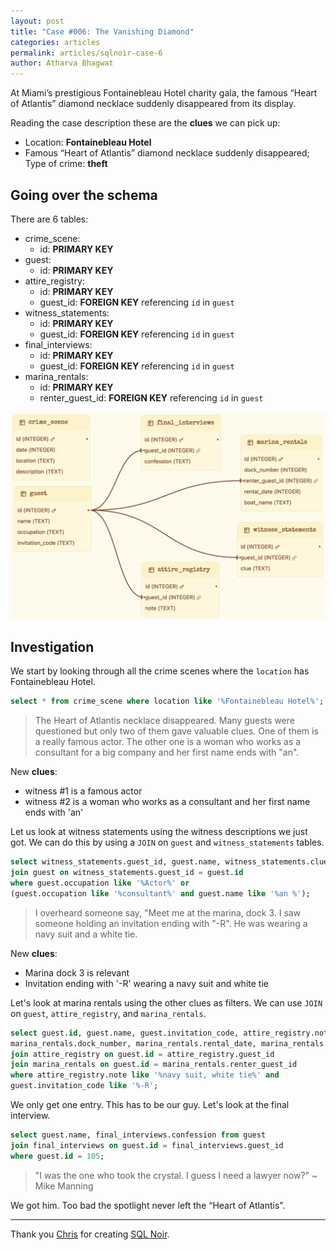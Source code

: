```yaml
---
layout: post
title: "Case #006: The Vanishing Diamond"
categories: articles
permalink: articles/sqlnoir-case-6
author: Atharva Bhagwat
---
```

<!-- markdownlint-disable MD032 MD033 -->

At Miami’s prestigious Fontainebleau Hotel charity gala, the famous “Heart of Atlantis” diamond necklace suddenly disappeared from its display.

Reading the case description these are the **clues** we can pick up:

- Location: **Fontainebleau Hotel**
- Famous “Heart of Atlantis” diamond necklace suddenly disappeared; Type of crime: **theft**

## Going over the schema

There are 6 tables:
- crime_scene:
  - id: **PRIMARY KEY**
- guest:
  - id: **PRIMARY KEY**
- attire_registry:
  - id: **PRIMARY KEY**
  - guest_id: **FOREIGN KEY** referencing `id` in `guest`
- witness_statements:
  - id: **PRIMARY KEY**
  - guest_id: **FOREIGN KEY** referencing `id` in `guest`
- final_interviews:
  - id: **PRIMARY KEY**
  - guest_id: **FOREIGN KEY** referencing `id` in `guest`
- marina_rentals:
  - id: **PRIMARY KEY**
  - renter_guest_id: **FOREIGN KEY** referencing `id` in `guest`

<img src='/assets/images/articles/sqlnoir_case6/schema.png' alt='case6_schema'>

## Investigation

We start by looking through all the crime scenes where the `location` has Fontainebleau Hotel.

```sql
select * from crime_scene where location like '%Fontainebleau Hotel%';
```

> The Heart of Atlantis necklace disappeared. Many guests were questioned but only two of them gave valuable clues. One of them is a really famous actor. The other one is a woman who works as a consultant for a big company and her first name ends with "an".

New **clues**:
- witness #1 is a famous actor
- witness #2 is a woman who works as a consultant and her first name ends with 'an'

Let us look at witness statements using the witness descriptions we just got. We can do this by using a `JOIN` on `guest` and `witness_statements` tables.

```sql
select witness_statements.guest_id, guest.name, witness_statements.clue from witness_statements 
join guest on witness_statements.guest_id = guest.id 
where guest.occupation like '%Actor%' or 
(guest.occupation like '%consultant%' and guest.name like '%an %');
```

> I overheard someone say, "Meet me at the marina, dock 3.
> I saw someone holding an invitation ending with "-R". He was wearing a navy suit and a white tie.

New **clues**:
- Marina dock 3 is relevant
- Invitation ending with '-R' wearing a navy suit and white tie

Let's look at marina rentals using the other clues as filters. We can use `JOIN` on `guest`, `attire_registry`, and `marina_rentals`.

```sql
select guest.id, guest.name, guest.invitation_code, attire_registry.note, 
marina_rentals.dock_number, marina_rentals.rental_date, marina_rentals.boat_name from guest 
join attire_registry on guest.id = attire_registry.guest_id 
join marina_rentals on guest.id = marina_rentals.renter_guest_id  
where attire_registry.note like '%navy suit, white tie%' and 
guest.invitation_code like '%-R';
```

We only get one entry. This has to be our guy. Let's look at the final interview.

```sql
select guest.name, final_interviews.confession from guest 
join final_interviews on guest.id = final_interviews.guest_id 
where guest.id = 105;
```

> "I was the one who took the crystal. I guess I need a lawyer now?" ~ Mike Manning

We got him. Too bad the spotlight never left the “Heart of Atlantis”.

----

Thank you [Chris](https://github.com/hristo2612) for creating [SQL Noir](https://www.sqlnoir.com/).

